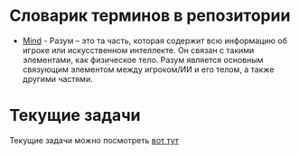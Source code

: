# Словарик терминов в репозитории
- [Mind](https://codeberg.org/themanyfaceddemon/DM-Bot/src/branch/master/entity/mind.py) - Разум – это та часть, которая содержит всю информацию об игроке или искусственном интеллекте. Он связан с такими элементами, как физическое тело. Разум является основным связующим элементом между игроком/ИИ и его телом, а также другими частями.

# Текущие задачи
Текущие задачи можно посмотреть [вот тут](https://codeberg.org/themanyfaceddemon/DM-Bot/issues)
